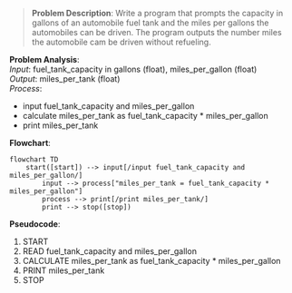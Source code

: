 > **Problem Description**: Write a program that prompts the capacity in gallons of an automobile fuel tank and the miles per 
> gallons the automobiles can be driven. The program outputs the number miles the automobile cam be driven without refueling.

**Problem Analysis**:  
*Input*: fuel_tank_capacity in gallons (float), miles_per_gallon (float)  
*Output*: miles_per_tank (float)  
*Process*:
- input fuel_tank_capacity and miles_per_gallon
- calculate miles_per_tank as fuel_tank_capacity * miles_per_gallon
- print miles_per_tank

**Flowchart**:

```mermaid
flowchart TD
    start([start]) --> input[/input fuel_tank_capacity and miles_per_gallon/]
		input --> process["miles_per_tank = fuel_tank_capacity * miles_per_gallon"]
		process --> print[/print miles_per_tank/]
		print --> stop([stop])
```

**Pseudocode**:
1. START
2. READ fuel_tank_capacity and miles_per_gallon
3. CALCULATE miles_per_tank as fuel_tank_capacity * miles_per_gallon
4. PRINT miles_per_tank
5. STOP
